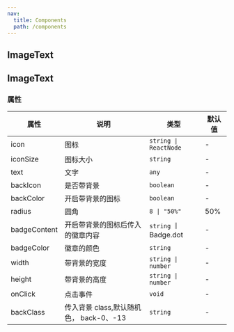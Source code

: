 ```yaml
---
nav:
  title: Components
  path: /components
---
```


## ImageText

<code src="./demos/demo1.tsx"></code>

## ImageText

### 属性

| 属性         | 说明                                    | 类型                  | 默认值 |
| ------------ | --------------------------------------- | --------------------- | ------ |
| icon         | 图标                                    | `string \| ReactNode` | -      |
| iconSize     | 图标大小                                | `string`              | -      |
| text         | 文字                                    | `any`                 | -      |
| backIcon     | 是否带背景                              | `boolean`             | -      |
| backColor    | 开启带背景的图标                        | `boolean`             | -      |
| radius       | 圆角                                    | `8 \| "50%"`          | 50%    |
| badgeContent | 开启带背景的图标后传入的徽章内容        | `string` 丨 Badge.dot | -      |
| badgeColor   | 徽章的颜色                              | `string`              | -      |
| width        | 带背景的宽度                            | `string \| number`    | -      |
| height       | 带背景的高度                            | `string \| number`    | -      |
| onClick      | 点击事件                                | `void`                | -      |
| backClass    | 传入背景 class,默认随机色， back-0、-13 | `string`              | -      |

